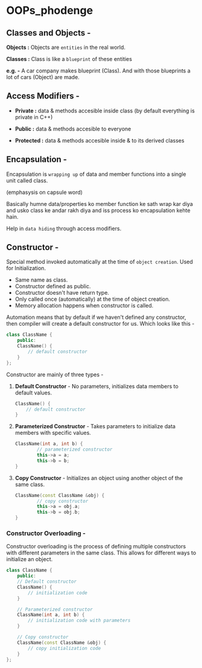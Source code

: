 # OOPs_phodenge

## Classes and Objects -

<b>Objects :</b> Objects are `entities` in the real world.

<b>Classes :</b> Class is like a `blueprint` of these entities

<b>e.g. -</b> A car company makes blueprint (Class). And with those blueprints a lot of cars (Object) are made.

## Access Modifiers -

- <b>Private :</b>  data & methods accesible inside class (by default everything is private in C++)

- <b>Public :</b>  data & methods accesible to everyone

- <b>Protected :</b>  data & methods accesible inside & to its derived classes

## Encapsulation -

Encapsulation is `wrapping up` of data and member functions into a single unit called class.

(emphasysis on capsule word)

Basically humne data/properties ko member function ke sath wrap kar diya and usko class ke andar rakh diya and iss process ko encapsulation kehte hain.

Help in `data hiding` through access modifiers.

## Constructor -

Special method invoked automatically at the time of `object creation`. Used for Initialization.

- Same name as class.
- Constructor defined as public.
- Constructor doesn't have return type.
- Only called once (automatically) at the time of object creation.
- Memory allocation happens when constructor is called.

Automation means that by default if we haven't defined any constructor, then compiler will create a default constructor for us. Which looks like this -

```cpp
class ClassName {
    public:
    ClassName() {
        // default constructor
    }
};
```

Constructor are mainly of three types -
1. **Default Constructor** - No parameters, initializes data members to default values.
    ```cpp
    ClassName() {
        // default constructor
    }
    ```
2. **Parameterized Constructor** - Takes parameters to initialize data members with specific values.
    ```cpp
    ClassName(int a, int b) {
            // parameterized constructor
            this->a = a;
            this->b = b;
    }
    ```
3. **Copy Constructor** - Initializes an object using another object of the same class.
    ```cpp
    ClassName(const ClassName &obj) {
            // copy constructor
            this->a = obj.a;
            this->b = obj.b;
    }
    ```

### Constructor Overloading -
Constructor overloading is the process of defining multiple constructors with different parameters in the same class. This allows for different ways to initialize an object.

```cpp
class ClassName {
    public:
    // Default constructor
    ClassName() {
        // initialization code
    }

    // Parameterized constructor
    ClassName(int a, int b) {
        // initialization code with parameters
    }

    // Copy constructor
    ClassName(const ClassName &obj) {
        // copy initialization code
    }
};
```